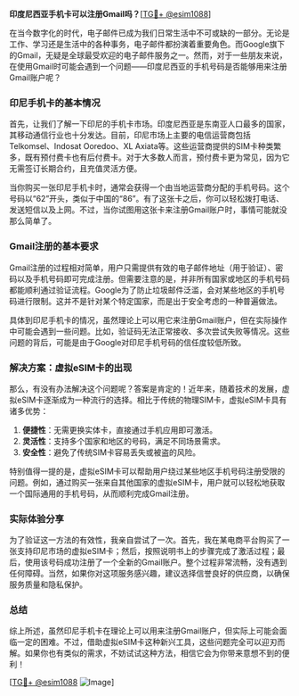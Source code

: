 **印度尼西亚手机卡可以注册Gmail吗？**[[TG💪+ @esim1088](https://t.me/s/esim1088)]

在当今数字化的时代，电子邮件已成为我们日常生活中不可或缺的一部分。无论是工作、学习还是生活中的各种事务，电子邮件都扮演着重要角色。而Google旗下的Gmail，无疑是全球最受欢迎的电子邮件服务之一。然而，对于一些朋友来说，在使用Gmail时可能会遇到一个问题——印度尼西亚的手机号码是否能够用来注册Gmail账户呢？

### 印尼手机卡的基本情况

首先，让我们了解一下印尼的手机卡市场。印度尼西亚是东南亚人口最多的国家，其移动通信行业也十分发达。目前，印尼市场上主要的电信运营商包括Telkomsel、Indosat Ooredoo、XL Axiata等。这些运营商提供的SIM卡种类繁多，既有预付费卡也有后付费卡。对于大多数人而言，预付费卡更为常见，因为它无需签订长期合约，且充值灵活方便。

当你购买一张印尼手机卡时，通常会获得一个由当地运营商分配的手机号码。这个号码以“62”开头，类似于中国的“86”。有了这张卡之后，你可以轻松拨打电话、发送短信以及上网。不过，当你试图用这张卡来注册Gmail账户时，事情可能就没那么简单了。

### Gmail注册的基本要求

Gmail注册的过程相对简单，用户只需提供有效的电子邮件地址（用于验证）、密码以及手机号码即可完成注册。但需要注意的是，并非所有国家或地区的手机号码都能顺利通过验证流程。Google为了防止垃圾邮件泛滥，会对某些地区的手机号码进行限制。这并不是针对某个特定国家，而是出于安全考虑的一种普遍做法。

具体到印尼手机卡的情况，虽然理论上可以用它来注册Gmail账户，但在实际操作中可能会遇到一些问题。比如，验证码无法正常接收、多次尝试失败等情况。这些问题的背后，可能是由于Google对印尼手机号码的信任度较低所致。

### 解决方案：虚拟eSIM卡的出现

那么，有没有办法解决这个问题呢？答案是肯定的！近年来，随着技术的发展，虚拟eSIM卡逐渐成为一种流行的选择。相比于传统的物理SIM卡，虚拟eSIM卡具有诸多优势：

1. **便捷性**：无需更换实体卡，直接通过手机应用即可激活。
2. **灵活性**：支持多个国家和地区的号码，满足不同场景需求。
3. **安全性**：避免了传统SIM卡容易丢失或被盗的风险。

特别值得一提的是，虚拟eSIM卡可以帮助用户绕过某些地区手机号码注册受限的问题。例如，通过购买一张来自其他国家的虚拟eSIM卡，用户就可以轻松地获取一个国际通用的手机号码，从而顺利完成Gmail注册。

### 实际体验分享

为了验证这一方法的有效性，我亲自尝试了一次。首先，我在某电商平台购买了一张支持印尼市场的虚拟eSIM卡；然后，按照说明书上的步骤完成了激活过程；最后，使用该号码成功注册了一个全新的Gmail账户。整个过程非常流畅，没有遇到任何障碍。当然，如果你对这项服务感兴趣，建议选择信誉良好的供应商，以确保服务质量和隐私保护。

### 总结

综上所述，虽然印尼手机卡在理论上可以用来注册Gmail账户，但实际上可能会面临一定的困难。不过，借助虚拟eSIM卡这种新兴工具，这些问题完全可以迎刃而解。如果你也有类似的需求，不妨试试这种方法，相信它会为你带来意想不到的便利！

[[TG💪+ @esim1088](https://t.me/s/esim1088) ![Image](https://i.postimg.cc/4NQfJmqS/Snipaste-2025-05-13-00-14-12.png)]